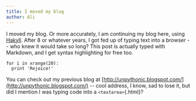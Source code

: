 ```yaml
---
title: I moved my blog
author: Ali
---
```


I moved my blog. Or more accurately, I am continuing my blog here, using
[Hakyll](http://jaspervdj.be/hakyll/). After 8 or whatever years, I got fed up
of typing text into a browser -- who knew it would take so long? This post is
actually typed with Markdown, and I get syntax highlighting for free too.

~~~ {.python}
for i in xrange(20):
  print 'Rejoice!'
~~~

You can check out my previous blog at
[http://unpythonic.blogspot.com/](http://unpythonic.blogspot.com/)
-- cool address, I know, sad to lose it, but did I mention I was typing code into
a `<textarea>`{.html}? 
